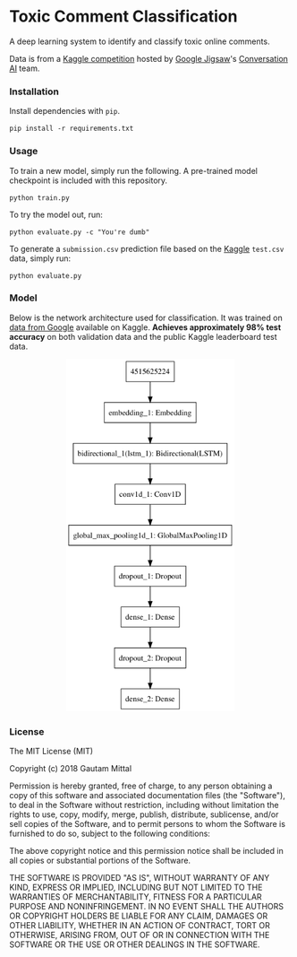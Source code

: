 # Toxic Comment Classification
A deep learning system to identify and classify toxic online comments.

Data is from a [Kaggle competition](https://www.kaggle.com/c/jigsaw-toxic-comment-classification-challenge) hosted by [Google Jigsaw](https://jigsaw.google.com/)'s [Conversation AI](https://conversationai.github.io/) team.

### Installation
Install dependencies with ```pip```.
```
pip install -r requirements.txt
```

### Usage
To train a new model, simply run the following. A pre-trained model checkpoint is included with this repository.

```
python train.py
```

To try the model out, run:
```
python evaluate.py -c "You're dumb"
```
To generate a ```submission.csv``` prediction file based on the [Kaggle](https://www.kaggle.com/c/jigsaw-toxic-comment-classification-challenge) ```test.csv``` data, simply run:
```
python evaluate.py
```

### Model
Below is the network architecture used for classification. It was trained on [data from Google](https://www.kaggle.com/c/jigsaw-toxic-comment-classification-challenge/data) available on Kaggle. **Achieves approximately 98% test accuracy** on both validation data and the public Kaggle leaderboard test data.

<p align="center">
<img width="300" src="save/model.png"/>
</p>


### License
The MIT License (MIT)

Copyright (c) 2018 Gautam Mittal

Permission is hereby granted, free of charge, to any person obtaining a copy of this software and associated documentation files (the "Software"), to deal in the Software without restriction, including without limitation the rights to use, copy, modify, merge, publish, distribute, sublicense, and/or sell copies of the Software, and to permit persons to whom the Software is furnished to do so, subject to the following conditions:

The above copyright notice and this permission notice shall be included in all copies or substantial portions of the Software.

THE SOFTWARE IS PROVIDED "AS IS", WITHOUT WARRANTY OF ANY KIND, EXPRESS OR IMPLIED, INCLUDING BUT NOT LIMITED TO THE WARRANTIES OF MERCHANTABILITY, FITNESS FOR A PARTICULAR PURPOSE AND NONINFRINGEMENT. IN NO EVENT SHALL THE AUTHORS OR COPYRIGHT HOLDERS BE LIABLE FOR ANY CLAIM, DAMAGES OR OTHER LIABILITY, WHETHER IN AN ACTION OF CONTRACT, TORT OR OTHERWISE, ARISING FROM, OUT OF OR IN CONNECTION WITH THE SOFTWARE OR THE USE OR OTHER DEALINGS IN THE SOFTWARE.
